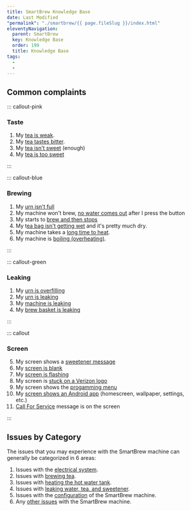 ```yaml
---
title: SmartBrew Knowledge Base
date: Last Modified 
"permalink": "./smartbrew/{{ page.fileSlug }}/index.html"
eleventyNavigation:
  parent: SmartBrew
  key: Knowledge Base 
  order: 199
  title: Knowledge Base 
tags:
  -  
  - 
---
```

## Common complaints

::: callout-pink

### Taste

1. My [tea is weak](/smartbrew/kb/weak-tea/).
2. My [tea tastes bitter](/smartbrew/kb/bitter-tea/).
3. My [tea isn't sweet](/smartbrew/kb/tea-not-sweet/) (enough)
4. My [tea is too sweet](/smartbrew/kb/tea-too-sweet/)

:::

::: callout-blue

### Brewing
1. My [urn isn't full](/smartbrew/kb/urn-not-full/)
2. My machine won't brew, [no water comes out](/smartbrew/kb/no-brew-no-water/) after I press the button
3. My starts to [brew and then stops](/smartbrew/kb/brew-starts-stops/)
4. My t[ea bag isn't getting wet](/smartbrew/kb/dry-tea-bag/) and it's pretty much dry.
5. My machine takes a [long time to heat](/smartbrew/kb/long-heating/).
6. My machine is [boiling (overheating)](/smartbrew/kb/overheating/).

:::

::: callout-green

### Leaking
1. My [urn is overfilling](/smartbrew/kb/urn-overfilling/)
2. My [urn is leaking](/smartbrew/kb/urn-leaking/)
3. My [machine is leaking](/smartbrew/kb/machine-leaking/)
4. My [brew basket is leaking](/smartbrew/kb/brew-basket-leaking/) 

:::

::: callout

### Screen
5. My screen shows a [sweetener message](/smartbrew/kb/sweetener-message/)
16. My [screen is blank](/smartbrew/kb/screen-blank/)
17. My [screen is flashing](/smartbrew/kb/screen-flashing/)
18. My screen is [stuck on a Verizon logo](/smartbrew/kb/screen-verizon-logo/)
19. My screen shows the [progamming menu](/smartbrew/kb/programming-menu/)
20. My [screen shows an Android app](/smartbrew/kb/android-app/) (homescreen, wallpaper, settings, etc.)
21. [Call For Service](/smartbrew/kb/call-for-service/) message is on the screen

:::






## Issues by Category
The issues that you may experience with the SmartBrew machine can generally be categorized in 6 areas:

1. Issues with the [electrical system](/smartbrew/kb/electrical/).
2. Issues with [brewing tea](/smartbrew/kb/brewing/).  
3. Issues with [heating the hot water tank](/smartbrew/kb/heating/).
4. Issues with [leaking water, tea, and sweetener](/smartbrew/kb/leaking/).
5. Issues with the [configuration](/smartbrew/kb/config/) of the SmartBrew machine.
6. Any [other issues](/smartbrew/kb/other/) with the SmartBrew machine.